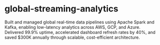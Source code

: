 # global-streaming-analytics
Built and managed global real-time data pipelines using Apache Spark and Kafka, enabling low-latency analytics across AWS, GCP, and Azure. Delivered 99.9% uptime, accelerated dashboard refresh rates by 40%, and saved $300K annually through scalable, cost-efficient architecture.
